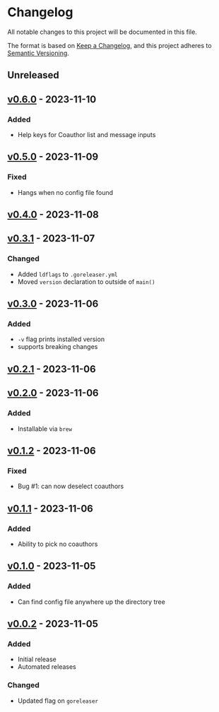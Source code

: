 # Changelog

All notable changes to this project will be documented in this file.

The format is based on [Keep a Changelog](https://keepachangelog.com/en/1.0.0/),
and this project adheres to [Semantic Versioning](https://semver.org/spec/v2.0.0.html).

## Unreleased

## [v0.6.0](https://github.com/stefanlogue/meteor/releases/tag/v0.6.0) - 2023-11-10
### Added
- Help keys for Coauthor list and message inputs

## [v0.5.0](https://github.com/stefanlogue/meteor/releases/tag/v0.5.0) - 2023-11-09
### Fixed
- Hangs when no config file found

## [v0.4.0](https://github.com/stefanlogue/meteor/releases/tag/v0.4.0) - 2023-11-08

## [v0.3.1](https://github.com/stefanlogue/meteor/releases/tag/v0.3.1) - 2023-11-07
### Changed
- Added `ldflags` to `.goreleaser.yml`
- Moved `version` declaration to outside of `main()`

## [v0.3.0](https://github.com/stefanlogue/meteor/releases/tag/v0.3.0) - 2023-11-06
### Added
- `-v` flag prints installed version
- supports breaking changes

## [v0.2.1](https://github.com/stefanlogue/meteor/releases/tag/v0.2.1) - 2023-11-06

## [v0.2.0](https://github.com/stefanlogue/meteor/releases/tag/v0.2.0) - 2023-11-06
### Added
- Installable via `brew`

## [v0.1.2](https://github.com/stefanlogue/meteor/releases/tag/v0.1.2) - 2023-11-06
### Fixed
- Bug #1: can now deselect coauthors

## [v0.1.1](https://github.com/stefanlogue/meteor/releases/tag/v0.1.1) - 2023-11-06
### Added
- Ability to pick no coauthors

## [v0.1.0](https://github.com/stefanlogue/meteor/releases/tag/v0.1.0) - 2023-11-05
### Added
- Can find config file anywhere up the directory tree

## [v0.0.2](https://github.com/stefanlogue/meteor/releases/tag/v0.0.2) - 2023-11-05
### Added
- Initial release
- Automated releases

### Changed
- Updated flag on `goreleaser`
